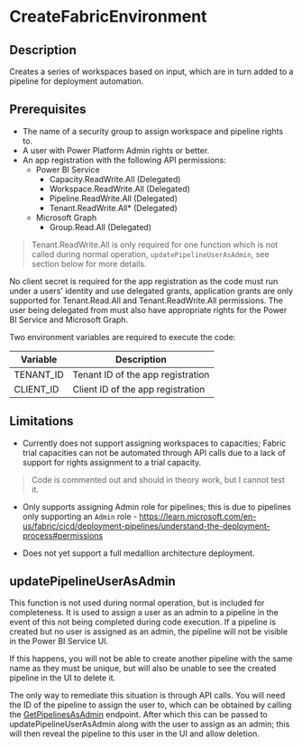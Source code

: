 # CreateFabricEnvironment

## Description

Creates a series of workspaces based on input, which are in turn added to a pipeline for deployment automation.

## Prerequisites

- The name of a security group to assign workspace and pipeline rights to.
- A user with Power Platform Admin rights or better.
- An app registration with the following API permissions:
  - Power BI Service
    - Capacity.ReadWrite.All (Delegated)
    - Workspace.ReadWrite.All (Delegated)
    - Pipeline.ReadWrite.All (Delegated)
    - Tenant.ReadWrite.All* (Delegated)
  - Microsoft Graph
    - Group.Read.All (Delegated)

> Tenant.ReadWrite.All is only required for one function which is not called during normal operation, `updatePipelineUserAsAdmin`, see section below for more details.

No client secret is required for the app registration as the code must run under a users' identity and use delegated grants, application grants are only supported for Tenant.Read.All and Tenant.ReadWrite.All permissions. The user being delegated from must also have appropriate rights for the Power BI Service and Microsoft Graph.

Two environment variables are required to execute the code:

| Variable | Description |
| --- | --- |
| TENANT_ID | Tenant ID of the app registration |
| CLIENT_ID | Client ID of the app registration |

## Limitations

- Currently does not support assigning workspaces to capacities; Fabric trial capacities can not be automated through API calls due to a lack of support for rights assignment to a trial capacity.
> Code is commented out and should in theory work, but I cannot test it.

- Only supports assigning Admin role for pipelines; this is due to pipelines only supporting an `Admin` role - <https://learn.microsoft.com/en-us/fabric/cicd/deployment-pipelines/understand-the-deployment-process#permissions>

- Does not yet support a full medallion architecture deployment.

## updatePipelineUserAsAdmin

This function is not used during normal operation, but is included for completeness. It is used to assign a user as an admin to a pipeline in the event of this not being completed during code execution. If a pipeline is created but no user is assigned as an admin, the pipeline will not be visible in the Power BI Service UI.

If this happens, you will not be able to create another pipeline with the same name as they must be unique, but will also be unable to see the created pipeline in the UI to delete it.

The only way to remediate this situation is through API calls. You will need the ID of the pipeline to assign the user to, which can be obtained by calling the [GetPipelinesAsAdmin](https://learn.microsoft.com/en-us/rest/api/power-bi/admin/pipelines-get-pipelines-as-admin) endpoint. After which this can be passed to updatePipelineUserAsAdmin along with the user to assign as an admin; this will then reveal the pipeline to this user in the UI and allow deletion.